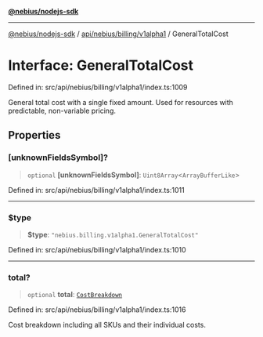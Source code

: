 [**@nebius/nodejs-sdk**](../../../../../README.md)

***

[@nebius/nodejs-sdk](../../../../../README.md) / [api/nebius/billing/v1alpha1](../README.md) / GeneralTotalCost

# Interface: GeneralTotalCost

Defined in: src/api/nebius/billing/v1alpha1/index.ts:1009

General total cost with a single fixed amount.
 Used for resources with predictable, non-variable pricing.

## Properties

### \[unknownFieldsSymbol\]?

> `optional` **\[unknownFieldsSymbol\]**: `Uint8Array`\<`ArrayBufferLike`\>

Defined in: src/api/nebius/billing/v1alpha1/index.ts:1011

***

### $type

> **$type**: `"nebius.billing.v1alpha1.GeneralTotalCost"`

Defined in: src/api/nebius/billing/v1alpha1/index.ts:1010

***

### total?

> `optional` **total**: [`CostBreakdown`](CostBreakdown.md)

Defined in: src/api/nebius/billing/v1alpha1/index.ts:1016

Cost breakdown including all SKUs and their individual costs.
